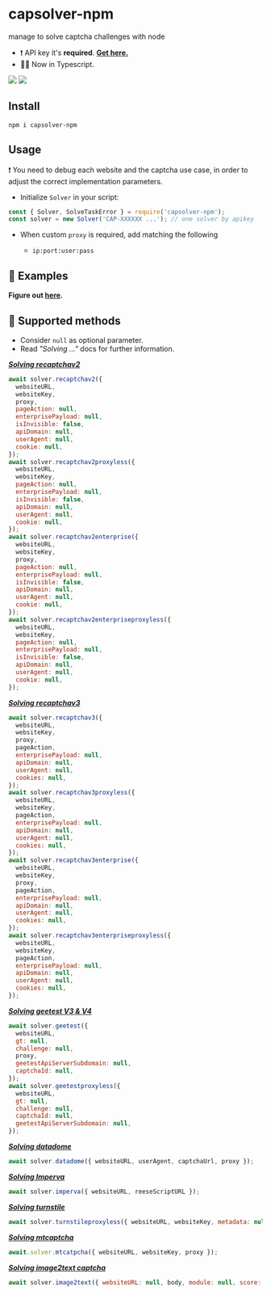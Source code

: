 # capsolver-npm

manage to solve captcha challenges with node

- ❗ API key it's **required**. [**Get here.**](https://dashboard.capsolver.com/passport/register?inviteCode=CHhA_5os)
- 👌🏼 Now in Typescript.

[![](https://img.shields.io/badge/2.0.2-capsolver--npm-darkgreen?logo=npm&logoColor=white)](https://www.npmjs.com/package/capsolver-npm)
[![](https://img.shields.io/badge/documentation-docs.capsolver.com-darkgreen)](https://docs.capsolver.com/guide/getting-started.html)

## Install

`npm i capsolver-npm`

## Usage

❗ You need to debug each website and the captcha use case, in order to adjust the correct implementation parameters.

- Initialize `Solver` in your script:

```javascript
const { Solver, SolveTaskError } = require('capsolver-npm');
const solver = new Solver('CAP-XXXXXX ...'); // one solver by apikey
```

- When custom `proxy` is required, add matching the following

  - `ip:port:user:pass`

## 📁 Examples

**Figure out [here](https://github.com/0qwertyy/capsolver-npm/tree/master/examples).**

## 🔨 Supported methods

- Consider `null` as optional parameter.
- Read _"Solving ..."_ docs for further information.

[**_Solving recaptchav2_**](https://docs.capsolver.com/guide/captcha/ReCaptchaV2.html)

```javascript
await solver.recaptchav2({
  websiteURL,
  websiteKey,
  proxy,
  pageAction: null,
  enterprisePayload: null,
  isInvisible: false,
  apiDomain: null,
  userAgent: null,
  cookie: null,
});
await solver.recaptchav2proxyless({
  websiteURL,
  websiteKey,
  pageAction: null,
  enterprisePayload: null,
  isInvisible: false,
  apiDomain: null,
  userAgent: null,
  cookie: null,
});
await solver.recaptchav2enterprise({
  websiteURL,
  websiteKey,
  proxy,
  pageAction: null,
  enterprisePayload: null,
  isInvisible: false,
  apiDomain: null,
  userAgent: null,
  cookie: null,
});
await solver.recaptchav2enterpriseproxyless({
  websiteURL,
  websiteKey,
  pageAction: null,
  enterprisePayload: null,
  isInvisible: false,
  apiDomain: null,
  userAgent: null,
  cookie: null,
});
```

[**_Solving recaptchav3_**](https://docs.capsolver.com/guide/captcha/ReCaptchaV3.html)

```javascript
await solver.recaptchav3({
  websiteURL,
  websiteKey,
  proxy,
  pageAction,
  enterprisePayload: null,
  apiDomain: null,
  userAgent: null,
  cookies: null,
});
await solver.recaptchav3proxyless({
  websiteURL,
  websiteKey,
  pageAction,
  enterprisePayload: null,
  apiDomain: null,
  userAgent: null,
  cookies: null,
});
await solver.recaptchav3enterprise({
  websiteURL,
  websiteKey,
  proxy,
  pageAction,
  enterprisePayload: null,
  apiDomain: null,
  userAgent: null,
  cookies: null,
});
await solver.recaptchav3enterpriseproxyless({
  websiteURL,
  websiteKey,
  pageAction,
  enterprisePayload: null,
  apiDomain: null,
  userAgent: null,
  cookies: null,
});
```

[**_Solving geetest V3 & V4_**](https://docs.capsolver.com/guide/captcha/Geetest.html)

```javascript
await solver.geetest({
  websiteURL,
  gt: null,
  challenge: null,
  proxy,
  geetestApiServerSubdomain: null,
  captchaId: null,
});
await solver.geetestproxyless({
  websiteURL,
  gt: null,
  challenge: null,
  captchaId: null,
  geetestApiServerSubdomain: null,
});
```

[**_Solving datadome_**](https://docs.capsolver.com/en/guide/captcha/datadome/)

```javascript
await solver.datadome({ websiteURL, userAgent, captchaUrl, proxy });
```

[**_Solving Imperva_**](https://docs.capsolver.com/guide/antibots/datadome.html)

```javascript
await solver.imperva({ websiteURL, reeseScriptURL });
```

[**_Solving turnstile_**](https://docs.capsolver.com/guide/antibots/cloudflare_turnstile.html)

```javascript
await solver.turnstileproxyless({ websiteURL, websiteKey, metadata: null });
```

[**_Solving mtcaptcha_**](https://docs.capsolver.com/guide/captcha/MtCaptcha.html)

```javascript
await.solver.mtcatpcha({ websiteURL, websiteKey, proxy });
```

[**_Solving image2text captcha_**](https://docs.capsolver.com/guide/recognition/ImageToTextTask.html)

```javascript
await solver.image2text({ websiteURL: null, body, module: null, score: null, caseSensitive: null });
```
